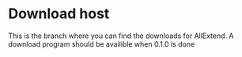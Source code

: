 # Download host

This is the branch where you can find the downloads for AllExtend. A download program should be availible when 0.1.0 is done
